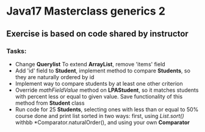 # Java17 Masterclass generics 2

## Exercise is based on code shared by instructor

### Tasks:
- Change **Querylist** To extend **ArrayList**, remove 'items' field
- Add 'id' field to **Student**, implement method to compare **Students**, so they are naturally ordered by id
- Implement way to compare students by at least one other criterion
- Override *mathFieldValue* method on **LPAStudent**, so it matches students with percent less or equal to given value. Save functionality of this method from **Student** class
- Run code for 25 **Students**, selecting ones with less than or equal to 50% course done and print list sorted in two ways: first, using *List.sort()* withbb *Comparator.naturalOrder(), and using your own **Comparator**